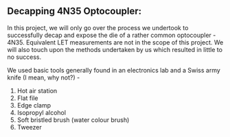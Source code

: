 ## Decapping 4N35 Optocoupler:
In this project, we will only go over the process we undertook to successfully decap and expose the die of a rather common optocoupler - 4N35. Equivalent LET measurements are not in the scope of this project. We will also touch upon the methods undertaken by us which resulted in little to no success.

We used basic tools generally found in an electronics lab and a Swiss army knife (I mean, why not?) -
1. Hot air station
2. Flat file
3. Edge clamp
4. Isopropyl alcohol
5. Soft bristled brush (water colour brush)
6. Tweezer
